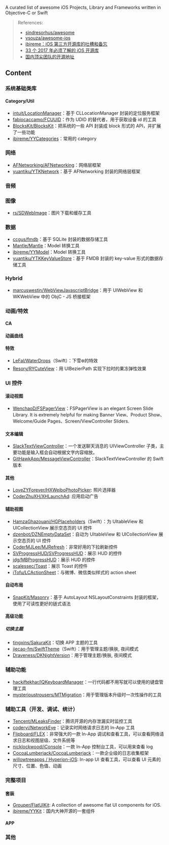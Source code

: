 A curated list of awesome iOS Projects, Library and Frameworks written in Objective-C or Swift 

> References: 
> - [sindresorhus/awesome](https://github.com/sindresorhus/awesome) 
> - [vsouza/awesome-ios](https://github.com/vsouza/awesome-ios)
> - [ibireme：iOS 第三方开源库的吐槽和备忘](https://blog.ibireme.com/2013/09/23/ios-third-party-libs/)
> - [33 个 2017 年必须了解的 iOS 开源库](http://www.jianshu.com/p/d75a9a8d13b5)
> - [国内顶尖团队的开源地址](https://github.com/niezhiyang/open_source_team)

## Content

### 系统基础类库
#### Category/Util
- [intuit/LocationManager](https://github.com/intuit/LocationManager)：基于 CLLocationManager 封装的定位服务框架
- [fabiocaccamo/FCUUID](https://github.com/fabiocaccamo/FCUUID)：作为 UDID 的替代者，用于获取设备 id 的工具
- [BlocksKit/BlocksKit](https://github.com/BlocksKit/BlocksKit)：把系统的一些 API 封装成 block 形式的 API，并扩展了一些功能
- [ibireme/YYCategories](https://github.com/ibireme/YYCategories)：常用的 category 

### 网络
- [AFNetworking/AFNetworking](https://github.com/AFNetworking/AFNetworking)：网络层框架
- [yuantiku/YTKNetwork](https://github.com/yuantiku/YTKNetwork)：基于 AFNetworking 封装的网络层框架

### 音频

### 图像
- [rs/SDWebImage](https://github.com/rs/SDWebImage)：图片下载和缓存工具

### 数据
- [ccgus/fmdb](https://github.com/ccgus/fmdb)：基于 SQLite 封装的数据存储工具
- [Mantle/Mantle](https://github.com/Mantle/Mantle)：Model 转换工具
- [ibireme/YYModel](https://github.com/ibireme/YYModel)：Model 转换工具
- [yuantiku/YTKKeyValueStore](https://github.com/yuantiku/YTKKeyValueStore)：基于 FMDB 封装的 key-value 形式的数据存储工具

### Hybrid
- [marcuswestin/WebViewJavascriptBridge](https://github.com/marcuswestin/WebViewJavascriptBridge)：用于 UIWebView 和 WKWebView 中的 ObjC - JS 桥接框架

### 动画/特效

#### CA
#### 动画曲线
#### 特效
- [LeFal/WaterDrops](https://github.com/LeFal/WaterDrops)（Swift）：下雪❄️的特效
- [Resory/RYCuteView](https://github.com/Resory/RYCuteView)：用 UIBezierPath 实现下拉时的果冻弹性效果

### UI 控件

#### 滚动视图
- [WenchaoD/FSPagerView](https://github.com/WenchaoD/FSPagerView)：FSPagerView is an elegant Screen Slide Library. It is extremely helpful for making Banner View、Product Show、Welcome/Guide Pages、Screen/ViewController Sliders.

#### 文本编辑

- [SlackTextViewController](https://github.com/slackhq/SlackTextViewController)：一个发送聊天消息的 UIViewController 子类，主要功能是输入框会自动根据文字内容缩放。
- [GitHawkApp/MessageViewController](https://github.com/GitHawkApp/MessageViewController)：SlackTextViewController 的 Swift 版本

#### 其他
- [LoveZYForever/HXWeiboPhotoPicker](https://github.com/LoveZYForever/HXWeiboPhotoPicker): 照片选择器
- [CoderZhuXH/XHLaunchAd](https://github.com/CoderZhuXH/XHLaunchAd): 应用启动广告

#### 辅助视图
- [HamzaGhazouani/HGPlaceholders](https://github.com/HamzaGhazouani/HGPlaceholders)（Swift）：为 UItableView 和 UICollectionView 展示空态页的 UI 控件
- [dzenbot/DZNEmptyDataSet](https://github.com/dzenbot/DZNEmptyDataSet)：自动为 UItableView 和 UICollectionView 展示空态页的 UI 控件
- [CoderMJLee/MJRefresh](https://github.com/CoderMJLee/MJRefresh)：非常好用的下拉刷新控件
- [SVProgressHUD/SVProgressHUD](https://github.com/SVProgressHUD/SVProgressHUD)：展示 HUD 的控件
- [jdg/MBProgressHUD](https://github.com/jdg/MBProgressHUD)：展示 HUD 的控件
- [scalessec/Toast](https://github.com/scalessec/Toast)：展示 Toast 的控件
- [iTofu/LCActionSheet](https://github.com/iTofu/LCActionSheet)：与微博、微信类似样式的 action sheet

#### 自动布局
- [SnapKit/Masonry](https://github.com/SnapKit/Masonry)：基于 AutoLayout NSLayoutConstraints 封装的框架，使用了可读性更好的链式语法


#### 高级功能
#####  切换主题
- [tingxins/SakuraKit](https://github.com/tingxins/SakuraKit)：切换 APP 主题的工具
- [jiecao-fm/SwiftTheme](https://github.com/jiecao-fm/SwiftTheme)（Swift）：用于管理主题/换肤, 夜间模式
- [Draveness/DKNightVersion](https://github.com/Draveness/DKNightVersion)：用于管理主题/换肤, 夜间模式

### 辅助功能
- [hackiftekhar/IQKeyboardManager](https://github.com/hackiftekhar/IQKeyboardManager)：一行代码都不用写就可以使用的键盘管理工具
- [mysterioustrousers/MTMigration](https://github.com/mysterioustrousers/MTMigration)：用于管理版本升级时一次性操作的工具

### 辅助工具（开发、调试、统计）
- [Tencent/MLeaksFinder](https://github.com/Tencent/MLeaksFinder)：腾讯开源的内存泄漏实时监控工具
- [coderyi/NetworkEye](https://github.com/coderyi/NetworkEye)：记录实时网络请求日志的 In-App 工具
- [Flipboard/FLEX](https://github.com/Flipboard/FLEX)：非常强大的一款 In-App 调试和查看工具，可以查看网络请求日志和视图层级、文件系统等 
- [nicklockwood/iConsole](https://github.com/nicklockwood/iConsole)：一款 In-App 控制台工具，可以用来查看 log
- [CocoaLumberjack/CocoaLumberjack](https://github.com/CocoaLumberjack/CocoaLumberjack)：一款企业级的日志收集框架
- [willowtreeapps / Hyperion-iOS](https://github.com/willowtreeapps/Hyperion-iOS): In-app UI 查看工具，可以查看 UI 元素的尺寸、位置、色值、动画

### 完整项目
#### 套装
- [Grouper/FlatUIKit](https://github.com/Grouper/FlatUIKit): A collection of awesome flat UI components for iOS.
- [ibireme/YYKit](https://github.com/ibireme/YYKit)：国内大神开源的一套组件

#### APP

### 其他
